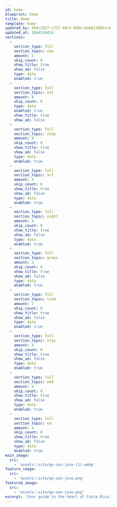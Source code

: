 ```yaml
---
id: home
blueprint: home
title: Home
template: home
updated_by: 58dc2927-c737-49c3-8d0a-0a681180bcc4
updated_at: 1664516414
sections:
  -
    section_type: full
    section_topic: now
    amount: 5
    skip_count: 0
    show_title: true
    show_ad: false
    type: data
    enabled: true
  -
    section_type: full
    section_topic: eat
    amount: 8
    skip_count: 0
    type: data
    enabled: true
    show_title: true
    show_ad: false
  -
    section_type: full
    section_topic: shop
    amount: 8
    skip_count: 0
    show_title: true
    show_ad: false
    type: data
    enabled: true
  -
    section_type: full
    section_topic: art
    amount: 4
    skip_count: 0
    show_title: true
    show_ad: false
    type: data
    enabled: true
  -
    section_type: full
    section_topic: night
    amount: 4
    skip_count: 0
    show_title: true
    show_ad: false
    type: data
    enabled: true
  -
    section_type: full
    section_topic: green
    amount: 3
    skip_count: 0
    show_title: true
    show_ad: false
    type: data
    enabled: true
  -
    section_type: full
    section_topic: trad
    amount: 7
    skip_count: 0
    show_title: true
    show_ad: false
    type: data
    enabled: true
  -
    section_type: full
    section_topic: stay
    amount: 4
    skip_count: 0
    show_title: true
    show_ad: false
    type: data
    enabled: true
  -
    section_type: full
    section_topic: med
    amount: 4
    skip_count: 0
    show_title: true
    show_ad: false
    type: data
    enabled: true
  -
    section_type: full
    section_topic: ed
    amount: 4
    skip_count: 0
    show_title: true
    show_ad: false
    type: data
    enabled: true
main_image:
  src:
    - 'assets::site/go-san-jose-(1).webp'
feature_image:
  src:
    - 'assets::site/go-san-jose.png'
featured_image:
  src:
    - 'assets::site/go-san-jose.png'
excerpt: 'Your guide to the heart of Costa Rica.'
---
```

